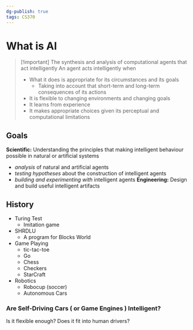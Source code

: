 ```yaml
---
dg-publish: true
tags: CS370
---
```

# What is AI
>[!important] The synthesis and analysis of computational agents that act intelligently
>An agent acts intelligently when
>* What it does is appropriate for its circumstances and its goals
>	* Taking into account that short-term and long-term consequences of its actions
>* It is flexible to changing environments and changing goals
>* It learns from experience
>* It makes appropriate choices given its perceptual and computational limitations

## Goals
**Scientific:** Understanding the principles that making intelligent behaviour possible in natural or artificial systems
* *analysis* of natural and artificial agents
* *testing hypotheses* about the construction of intelligent agents
* *building and experimenting with* intelligent agents
**Engineering:** Design and build useful intelligent artifacts
## History
* Turing Test
	* Imitation game
* SHRDLU
	* A program for Blocks World
* Game Playing
	* tic-tac-toe
	* Go
	* Chess
	* Checkers
	* StarCraft
* Robotics
	* Robocup (soccer)
	* Autonomous Cars
### Are Self-Driving Cars ( or Game Engines ) Intelligent?
Is it flexible enough?
Does it fit into human drivers?

